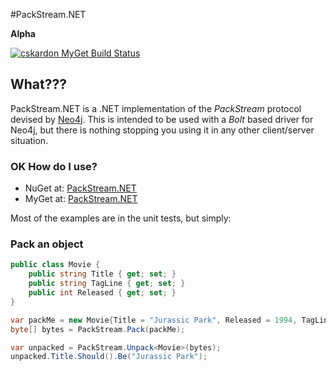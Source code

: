 #PackStream.NET

**Alpha** 

[![cskardon MyGet Build Status](https://www.myget.org/BuildSource/Badge/cskardon?identifier=8193f901-2cc2-4faf-8b71-c5bccdc01b32)](https://www.myget.org/)

## What???

PackStream.NET is a .NET implementation of the *PackStream* protocol devised by [Neo4j](http://alpha.neohq.net/docs/driver-manual/#term-bolt). 
This is intended to be used with a *Bolt* based driver for Neo4j, but there is nothing stopping you using it in any other client/server situation.

### OK How do I use?

* NuGet at: [PackStream.NET](https://nuget.org/packages/PackStream.NET)
* MyGet at: [PackStream.NET](https://www.myget.org/F/cskardon/api/v3/index.json)

Most of the examples are in the unit tests, but simply:

### Pack an object

```csharp
public class Movie {
    public string Title { get; set; }
    public string TagLine { get; set; }
    public int Released { get; set; }
}

var packMe = new Movie{Title = "Jurassic Park", Released = 1994, TagLine = "Something Dinosaury"};
byte[] bytes = PackStream.Pack(packMe);

var unpacked = PackStream.Unpack<Movie>(bytes);
unpacked.Title.Should().Be("Jurassic Park");
```
